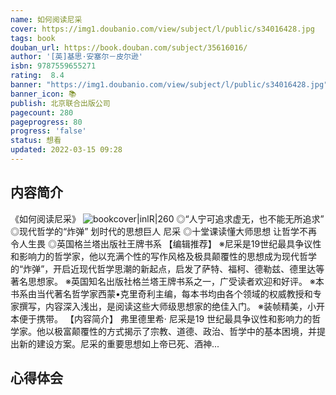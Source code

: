 ```yaml
---
name: 如何阅读尼采
cover: https://img1.doubanio.com/view/subject/l/public/s34016428.jpg
tags: book
douban_url: https://book.douban.com/subject/35616016/
author: '[英]基思·安塞尔－皮尔逊'
isbn: 9787559655271
rating:  8.4 
banner: "https://img1.doubanio.com/view/subject/l/public/s34016428.jpg"
banner_icon: 📚
publish: 北京联合出版公司
pagecount: 280
pageprogress: 80
progress: 'false'
status: 想看
updated: 2022-03-15 09:28
---
```

## 内容简介
《如何阅读尼采》
![bookcover|inlR|260](https://img1.doubanio.com/view/subject/l/public/s34016428.jpg)
◎“人宁可追求虚无，也不能无所追求”
◎现代哲学的“炸弹” 划时代的思想巨人 尼采
◎十堂课读懂大师思想  让哲学不再令人生畏
◎英国格兰塔出版社王牌书系
【编辑推荐】
※尼采是19世纪最具争议性和影响力的哲学家，他以充满个性的写作风格及极具颠覆性的思想成为现代哲学的“炸弹”，开启近现代哲学思潮的新起点，启发了萨特、福柯、德勒兹、德里达等著名思想家。
※英国知名出版社格兰塔王牌书系之一，广受读者欢迎和好评。
※本书系由当代著名哲学家西蒙•克里奇利主编，每本书均由各个领域的权威教授和专家撰写，内容深入浅出，是阅读这些大师级思想家的绝佳入门。
※装帧精美，小开本便于携带。
【内容简介】
弗里德里希· 尼采是19 世纪最具争议性和影响力的哲学家。他以极富颠覆性的方式揭示了宗教、道德、政治、哲学中的基本困境，并提出新的建设方案。尼采的重要思想如上帝已死、酒神...

## 心得体会



